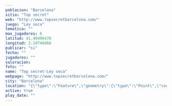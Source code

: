 ```yaml
---
poblacion: "Barcelona"
sitio: "Top secret"
web: "http://www.topsecretbarcelona.com/"
juego: "Ley seca"
tematica: ""
max_jugadores: 6
latitud: 41.40496470
longitud: 2.19746060
publicar: "si"
fecha: ""
jugadores: ""
valoracion: 
foto: ""
name: "Top secret-Ley seca"
webpage: "http://www.topsecretbarcelona.com/"
city: "Barcelona"
location: "{\"type\":\"Feature\",\"geometry\":{\"type\":\"Point\",\"coordinates\":[\"41,40496470\",\"2,19746060\"]}}"
active: true
play_date: ""
---
```

